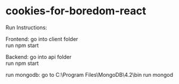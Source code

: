 # cookies-for-boredom-react

Run Instructions:

Frontend:
go into client folder  
run npm start

Backend:
go into api folder  
run npm start

run mongodb:
go to C:\Program Files\MongoDB\4.2\bin 
run mongod
